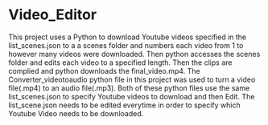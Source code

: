 # Video_Editor
This project uses a Python to download Youtube videos specified in the list_scenes.json to a a scenes folder and numbers each video from 1 to however
many videos were downloaded. Then python accesses the scenes folder and edits each video to a specified length. Then the clips are complied and python downloads 
the final_video.mp4.
The Converter_videotoaudio python file in this project was used to turn a video file(.mp4) to an audio file(.mp3).
Both of these python files use the same list_scenes.json to specify Youtube videos to download and then Edit. 
The list_scene.json needs to be edited everytime in order to specify which Youtube Video needs to be downloaded.
